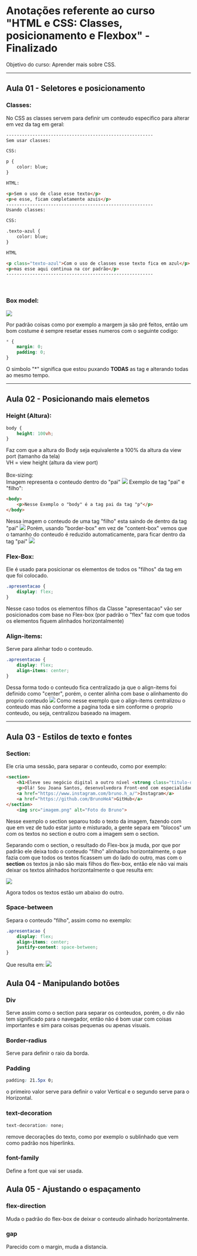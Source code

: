 # Anotações referente ao curso "HTML e CSS: Classes, posicionamento e Flexbox" - **Finalizado**
Objetivo do curso: Aprender mais sobre CSS.

---
## Aula 01 - Seletores e posicionamento

### **Classes**:

No CSS as classes servem para definir um conteudo especifico para alterar em vez da tag em geral:

```HTML
--------------------------------------------------------
Sem usar classes:

CSS:

p {
    color: blue;
}

HTML:

<p>Sem o uso de clase esse texto</p>
<p>e esse, ficam completamente azuis</p>
--------------------------------------------------------
Usando classes:

CSS:

.texto-azul {
    color: blue;
}

HTML

<p class="texto-azul">Com o uso de classes esse texto fica em azul</p>
<p>mas esse aqui continua na cor padrão</p>
--------------------------------------------------------
```
<br>

### **Box model**:

<img src="box model.png">

Por padrão coisas como por exemplo a margem ja são pré feitos, então um bom costume é sempre resetar esses numeros com o seguinte codigo:
```CSS
* {
    margin: 0;
    padding: 0;
}
```
O simbolo "*" significa que estou puxando **TODAS** as tag e alterando todas ao mesmo tempo.

---

## Aula 02 - Posicionando mais elemetos

### **Height (Altura)**:
```CSS
body {
    height: 100vh;
} 
```
Faz com que a altura do Body seja equivalente a 100% da altura da view port (tamanho da tela)
<br>
VH = view height (altura da view port)
<br>
<br>
Box-sizing:
<br>
Imagem representa o conteudo dentro do "pai"
<img src="box-sizing01.png">
Exemplo de tag "pai" e "filho":
```HTML
<body>
    <p>Nesse Exemplo o "body" é a tag pai da tag "p"</p>
</body>
```
Nessa imagem o conteudo de uma tag "filho" esta saindo de dentro da tag "pai"
<img src="box-sizing02.png">
Porém, usando "border-box" em vez de "content-box" vemos que o tamanho do conteudo é reduzido automaticamente, para ficar dentro da tag "pai"
<img src="box-sizing03.png">

### **Flex-Box**:
Ele é usado para posicionar os elementos de todos os "filhos" da tag em que foi colocado.
```CSS
.apresentacao {
    display: flex;
}
```
Nesse caso todos os elementos filhos da Classe "apresentacao" vão ser posicionados com base no Flex-box (por padrão o "flex" faz com que todos os elementos fiquem alinhados horizontalmente)

### **Align-items**:

Serve para alinhar todo o conteudo.
```CSS
.apresentacao {
    display: flex;
    align-items: center;
}
```
Dessa forma todo o conteudo fica centralizado ja que o align-items foi definido como "center", porém, o center alinha com base o alinhamento do proprio conteudo
<img src="align-items01.png">
Como nesse exemplo que o align-items centralizou o conteudo mas não conforme a pagina toda e sim conforme o proprio conteudo, ou seja, centralizou baseado na imagem.

---

## Aula 03 - Estilos de texto e fontes
### **Section**:
Ele cria uma sessão, para separar o conteudo, como por exemplo:
```HTML
<section>
    <h1>Eleve seu negócio digital a outro nível <strong class="titulo-destaque">com um Front-end de qualidade!</strong></h1>
    <p>Olá! Sou Joana Santos, desenvolvedora Front-end com especialidadeem React, HTML e CSS. Ajudo pequenos negócios e designers a colocaremem prática boas ideias. Vamos conversar?</p>
    <a href="https://www.instagram.com/bruno.h_a/">Instagram</a>
    <a href="https://github.com/BrunoHeA">GitHub</a>
</section>
    <img src="imagem.png" alt="Foto do Bruno">
```

Nesse exemplo o section separou todo o texto da imagem, fazendo com que em vez de tudo estar junto e misturado, a gente separa em "blocos" um com os textos no section e outro com a imagem sem o section.

Separando com o section, o resultado do Flex-box ja muda, por que por padrão ele deixa todo o conteudo "filho" alinhados horizontalmente, o que fazia com que todos os textos ficassem um do lado do outro, mas com o **section** os textos ja não são mais filhos do flex-box, então ele não vai mais deixar os textos alinhados horizontalmente o que resulta em:

<img src="align-items02.png">

Agora todos os textos estão um abaixo do outro.

### **Space-between**
Separa o conteudo "filho", assim como no exemplo:

```CSS
.apresentacao {
    display: flex;
    align-items: center;
    justify-content: space-between;
}
```
Que resulta em:
<img src="align-items03.png">

## Aula 04 - Manipulando botões
### **Div**
Serve assim como o section para separar os conteudos, porém, o div não tem significado para o navegador, então não é bom usar com coisas importantes e sim para coisas pequenas ou apenas visuais.

### **Border-radius**
Serve para definir o raio da borda.

### **Padding**
```CSS
padding: 21.5px 0;
```
o primeiro valor serve para definir o valor Vertical e o segundo serve para o Horizontal.

### **text-decoration**
```CSS
text-decoration: none;
```
remove decorações do texto, como por exemplo o sublinhado que vem como padrão nos hiperlinks.

### **font-family**
Define a font que vai ser usada.

## Aula 05 - Ajustando o espaçamento

### **flex-direction**
Muda o padrão do flex-box de deixar o conteudo alinhado horizontalmente.

### **gap**
Parecido com o margin, muda a distancia.